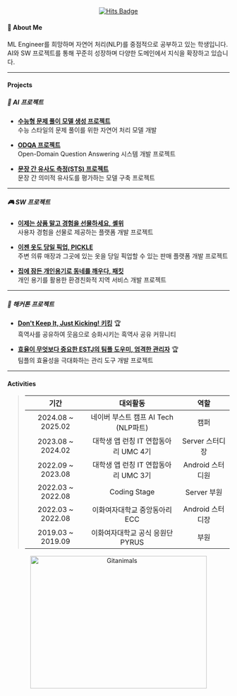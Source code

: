 <div style="text-align: center; margin-bottom: 20px;">
    <a href="https://hits.seeyoufarm.com">
         <img src="https://hits.seeyoufarm.com/api/count/incr/badge.svg?url=https%3A%2F%2Fgithub.com%2Fgayeon7877&count_bg=%23E9B4DF&title_bg=%23555555&icon=github.svg&icon_color=%23FFFFFF&title=hits&edge_flat=false" alt="Hits Badge"/> 
    </a>
</div>

#### 🌟 About Me  
ML Engineer를 희망하며 자연어 처리(NLP)를 중점적으로 공부하고 있는 학생입니다.  
AI와 SW 프로젝트를 통해 꾸준히 성장하며 다양한 도메인에서 지식을 확장하고 있습니다.

---

#### Projects
##### 🤖 AI 프로젝트
- [**수능형 문제 풀이 모델 생성 프로젝트**](https://github.com/boostcampaitech7/level2-nlp-generationfornlp-nlp-02-lv3)  
  수능 스타일의 문제 풀이를 위한 자연어 처리 모델 개발

- [**ODQA 프로젝트**](https://github.com/boostcampaitech7/level2-mrc-nlp-04)  
  Open-Domain Question Answering 시스템 개발 프로젝트

- [**문장 간 유사도 측정(STS) 프로젝트**](https://github.com/boostcampaitech7/level1-semantictextsimilarity-nlp-04)  
  문장 간 의미적 유사도를 평가하는 모델 구축 프로젝트

---
##### 🎮 SW 프로젝트
- [**이제는 상품 말고 경험을 선물하세요, 셸위**](https://github.com/ShallWeProject)  
  사용자 경험을 선물로 제공하는 플랫폼 개발 프로젝트

- [**이젠 옷도 당일 픽업, PICKLE**](https://github.com/pick-PICKLE)  
  주변 의류 매장과 그곳에 있는 옷을 당일 픽업할 수 있는 판매 플랫폼 개발 프로젝트

- [**집에 잠든 개인용기로 동네를 깨우다, 패킷**](https://github.com/PackItProject/PACK_IT_Server)  
  개인 용기를 활용한 환경친화적 지역 서비스 개발 프로젝트

---

##### 🏃 해커톤 프로젝트
- [**Don't Keep It, Just Kicking! 키킹**](https://github.com/UMC-4th-Hackerthon-U) 🏆  
  흑역사를 공유하여 웃음으로 승화시키는 흑역사 공유 커뮤니티

- [**효율이 무엇보다 중요한 ESTJ의 팀플 도우미, 엄격한 관리자**](https://github.com/umc-hackathon-Y/Y-android) 🏆  
  팀플의 효율성을 극대화하는 관리 도구 개발 프로젝트

---

#### Activities
> | 기간               | 대외활동                                   | 역할               |
> |:-------------------:|:------------------------------------------:|:-------------------:|
> | 2024.08 ~ 2025.02   | 네이버 부스트 캠프 AI Tech (NLP파트)        | 캠퍼               |
> | 2023.08 ~ 2024.02   | 대학생 앱 런칭 IT 연합동아리 UMC 4기         | Server 스터디장    |
> | 2022.09 ~ 2023.08   | 대학생 앱 런칭 IT 연합동아리 UMC 3기         | Android 스터디원   |
> | 2022.03 ~ 2022.08   | Coding Stage                              | Server 부원        |
> | 2022.03 ~ 2022.08   | 이화여자대학교 중앙동아리 ECC              | Android 스터디장   |
> | 2019.03 ~ 2019.09   | 이화여자대학교 공식 응원단 PYRUS            | 부원               |

<!--
![effy's GitHub stats](https://github-readme-stats.vercel.app/api?username=gayeon7877&show_icons=true&theme=aura_dark)
-->

<div style="text-align: center; margin-bottom: 20px;">
    <a href="https://github.com/devxb/gitanimals">
        <img src="https://render.gitanimals.org/farms/gayeon7877" width="400" height="300" alt="Gitanimals"/>
    </a>
</div>
